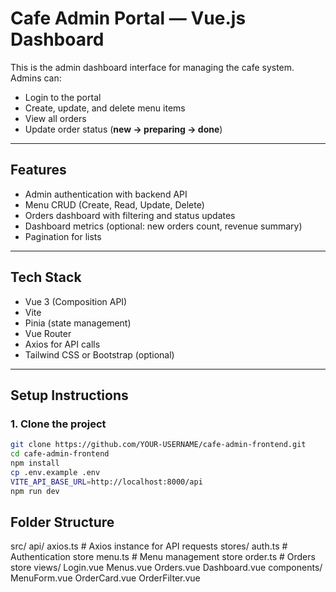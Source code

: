 # Cafe Admin Portal — Vue.js Dashboard

This is the admin dashboard interface for managing the cafe system. Admins can:

- Login to the portal
- Create, update, and delete menu items
- View all orders
- Update order status (**new → preparing → done**)

---

## Features

- Admin authentication with backend API
- Menu CRUD (Create, Read, Update, Delete)
- Orders dashboard with filtering and status updates
- Dashboard metrics (optional: new orders count, revenue summary)
- Pagination for lists

---

## Tech Stack

- Vue 3 (Composition API)
- Vite
- Pinia (state management)
- Vue Router
- Axios for API calls
- Tailwind CSS or Bootstrap (optional)

---

## Setup Instructions

### 1. Clone the project

```bash
git clone https://github.com/YOUR-USERNAME/cafe-admin-frontend.git
cd cafe-admin-frontend
npm install
cp .env.example .env
VITE_API_BASE_URL=http://localhost:8000/api
npm run dev
```

## Folder Structure

src/
api/
axios.ts # Axios instance for API requests
stores/
auth.ts # Authentication store
menu.ts # Menu management store
order.ts # Orders store
views/
Login.vue
Menus.vue
Orders.vue
Dashboard.vue
components/
MenuForm.vue
OrderCard.vue
OrderFilter.vue
